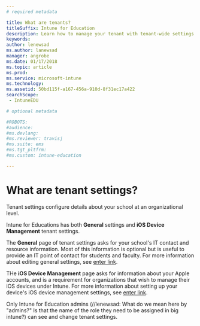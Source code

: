 ```yaml
---
# required metadata

title: What are tenants?
titleSuffix: Intune for Education
description: Learn how to manage your tenant with tenant-wide settings.
keywords:
author: lenewsad
ms.author: lanewsad
manager: angrobe
ms.date: 01/17/2018
ms.topic: article
ms.prod:
ms.service: microsoft-intune
ms.technology:
ms.assetid: 50bd115f-a167-456a-910d-8f31ec17a422
searchScope:
 - IntuneEDU

# optional metadata

#ROBOTS:
#audience:
#ms.devlang:
#ms.reviewer: travisj
#ms.suite: ems
#ms.tgt_pltfrm:
#ms.custom: intune-education

---
```


# What are tenant settings?

Tenant settings configure details about your school at an organizational level.

Intune for Educations has both **General** settings and **iOS Device Management** tenant settings. 

The **General** page of tenant settings asks for your school's IT contact and resource information. Most of this information is optional but is useful to provide an IT point of contact for students and faculty. For more information about editing general settings, see [enter link](link). 

THe **iOS Device Management** page asks for information about your Apple accounts, and is a requirement for organizations that wish to manage their iOS devices under Intune. For more information about setting up your device's iOS device management settings, see [enter link](link).

Only Intune for Education admins (//lenewsad: What do we mean here by "admins?" Is that the name of the role they need to be assigned in big intune?) can see and change tenant settings. 
